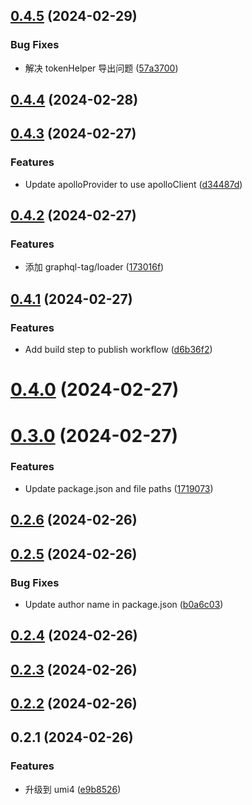 ## [0.4.5](https://github.com/limaofeng/umi-plugin-apollo/compare/v0.4.4...v0.4.5) (2024-02-29)


### Bug Fixes

*  解决 tokenHelper 导出问题 ([57a3700](https://github.com/limaofeng/umi-plugin-apollo/commit/57a370039a3a08c131bc7c9d985244ddea9cc7b0))



## [0.4.4](https://github.com/limaofeng/umi-plugin-apollo/compare/v0.4.3...v0.4.4) (2024-02-28)



## [0.4.3](https://github.com/limaofeng/umi-plugin-apollo/compare/v0.4.2...v0.4.3) (2024-02-27)


### Features

* Update apolloProvider to use apolloClient ([d34487d](https://github.com/limaofeng/umi-plugin-apollo/commit/d34487d1fb189f02b06fdc3679b62c49198ed2e4))



## [0.4.2](https://github.com/limaofeng/umi-plugin-apollo/compare/v0.4.1...v0.4.2) (2024-02-27)


### Features

*  添加 graphql-tag/loader ([173016f](https://github.com/limaofeng/umi-plugin-apollo/commit/173016f2db120b846b0a2e7ae1a251d757c0b485))



## [0.4.1](https://github.com/limaofeng/umi-plugin-apollo/compare/v0.4.0...v0.4.1) (2024-02-27)


### Features

* Add build step to publish workflow ([d6b36f2](https://github.com/limaofeng/umi-plugin-apollo/commit/d6b36f2cff7251cbab13ee822b45fe691571afa8))



# [0.4.0](https://github.com/limaofeng/umi-plugin-apollo/compare/v0.3.0...v0.4.0) (2024-02-27)



# [0.3.0](https://github.com/limaofeng/umi-plugin-apollo/compare/v0.2.6...v0.3.0) (2024-02-27)


### Features

* Update package.json and file paths ([1719073](https://github.com/limaofeng/umi-plugin-apollo/commit/1719073e8f5d917f0f254fd595d5b700cf0a5e1c))



## [0.2.6](https://github.com/limaofeng/umi-plugin-apollo/compare/v0.2.5...v0.2.6) (2024-02-26)



## [0.2.5](https://github.com/limaofeng/umi-plugin-apollo/compare/v0.2.4...v0.2.5) (2024-02-26)


### Bug Fixes

* Update author name in package.json ([b0a6c03](https://github.com/limaofeng/umi-plugin-apollo/commit/b0a6c03dcdfe1a7a6e3ae055f63c76140d04910b))



## [0.2.4](https://github.com/limaofeng/umi-plugin-apollo/compare/v0.2.3...v0.2.4) (2024-02-26)



## [0.2.3](https://github.com/limaofeng/umi-plugin-apollo/compare/v0.2.2...v0.2.3) (2024-02-26)



## [0.2.2](https://github.com/limaofeng/umi-plugin-apollo/compare/v0.2.1...v0.2.2) (2024-02-26)



## 0.2.1 (2024-02-26)


### Features

* 升级到 umi4 ([e9b8526](https://github.com/limaofeng/umi-plugin-apollo/commit/e9b8526103bf7a46a4538194b663696bc85daa91))



